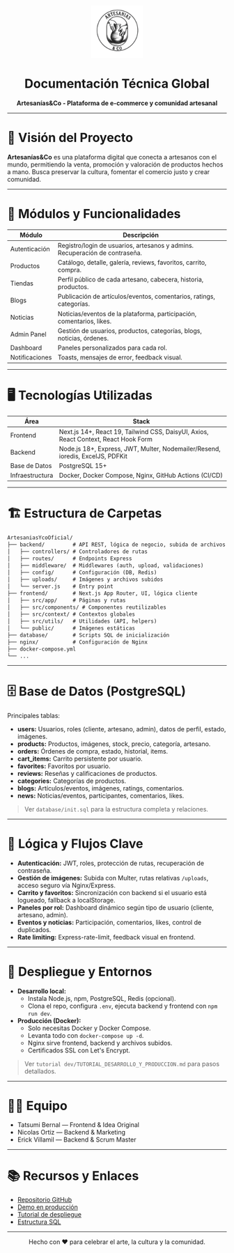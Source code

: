 <div align="center">
  <img src="../frontend/public/static/LogoIncial.png" alt="Artesanías&Co Logo" width="120"/>
  <h1>Documentación Técnica Global</h1>
  <p><strong>Artesanías&Co - Plataforma de e-commerce y comunidad artesanal</strong></p>
</div>

---

# 🌟 Visión del Proyecto

**Artesanías&Co** es una plataforma digital que conecta a artesanos con el mundo, permitiendo la venta, promoción y valoración de productos hechos a mano. Busca preservar la cultura, fomentar el comercio justo y crear comunidad.

---

# 🧩 Módulos y Funcionalidades

| Módulo         | Descripción                                                                 |
|----------------|-----------------------------------------------------------------------------|
| Autenticación  | Registro/login de usuarios, artesanos y admins. Recuperación de contraseña. |
| Productos      | Catálogo, detalle, galería, reviews, favoritos, carrito, compra.            |
| Tiendas        | Perfil público de cada artesano, cabecera, historia, productos.             |
| Blogs          | Publicación de artículos/eventos, comentarios, ratings, categorías.         |
| Noticias       | Noticias/eventos de la plataforma, participación, comentarios, likes.       |
| Admin Panel    | Gestión de usuarios, productos, categorías, blogs, noticias, órdenes.       |
| Dashboard      | Paneles personalizados para cada rol.                                       |
| Notificaciones | Toasts, mensajes de error, feedback visual.                                 |

---

# 🖥️ Tecnologías Utilizadas

| Área         | Stack                                                                                 |
|--------------|---------------------------------------------------------------------------------------|
| Frontend     | Next.js 14+, React 19, Tailwind CSS, DaisyUI, Axios, React Context, React Hook Form   |
| Backend      | Node.js 18+, Express, JWT, Multer, Nodemailer/Resend, ioredis, ExcelJS, PDFKit       |
| Base de Datos| PostgreSQL 15+                                                                        |
| Infraestructura | Docker, Docker Compose, Nginx, GitHub Actions (CI/CD)                             |

---

# 🏗️ Estructura de Carpetas

```
ArtesaniasYcoOficial/
├── backend/         # API REST, lógica de negocio, subida de archivos
│   ├── controllers/ # Controladores de rutas
│   ├── routes/      # Endpoints Express
│   ├── middleware/  # Middlewares (auth, upload, validaciones)
│   ├── config/      # Configuración (DB, Redis)
│   ├── uploads/     # Imágenes y archivos subidos
│   └── server.js    # Entry point
├── frontend/        # Next.js App Router, UI, lógica cliente
│   ├── src/app/     # Páginas y rutas
│   ├── src/components/ # Componentes reutilizables
│   ├── src/context/ # Contextos globales
│   ├── src/utils/   # Utilidades (API, helpers)
│   └── public/      # Imágenes estáticas
├── database/        # Scripts SQL de inicialización
├── nginx/           # Configuración de Nginx
├── docker-compose.yml
└── ...
```

---

# 🗄️ Base de Datos (PostgreSQL)

Principales tablas:
- **users:** Usuarios, roles (cliente, artesano, admin), datos de perfil, estado, imágenes.
- **products:** Productos, imágenes, stock, precio, categoría, artesano.
- **orders:** Órdenes de compra, estado, historial, items.
- **cart_items:** Carrito persistente por usuario.
- **favorites:** Favoritos por usuario.
- **reviews:** Reseñas y calificaciones de productos.
- **categories:** Categorías de productos.
- **blogs:** Artículos/eventos, imágenes, ratings, comentarios.
- **news:** Noticias/eventos, participantes, comentarios, likes.

> Ver `database/init.sql` para la estructura completa y relaciones.

---

# 🔄 Lógica y Flujos Clave

- **Autenticación:** JWT, roles, protección de rutas, recuperación de contraseña.
- **Gestión de imágenes:** Subida con Multer, rutas relativas `/uploads`, acceso seguro vía Nginx/Express.
- **Carrito y favoritos:** Sincronización con backend si el usuario está logueado, fallback a localStorage.
- **Paneles por rol:** Dashboard dinámico según tipo de usuario (cliente, artesano, admin).
- **Eventos y noticias:** Participación, comentarios, likes, control de duplicados.
- **Rate limiting:** Express-rate-limit, feedback visual en frontend.

---

# 🚢 Despliegue y Entornos

- **Desarrollo local:**
  - Instala Node.js, npm, PostgreSQL, Redis (opcional).
  - Clona el repo, configura `.env`, ejecuta backend y frontend con `npm run dev`.
- **Producción (Docker):**
  - Solo necesitas Docker y Docker Compose.
  - Levanta todo con `docker-compose up -d`.
  - Nginx sirve frontend, backend y archivos subidos.
  - Certificados SSL con Let's Encrypt.

> Ver `tutorial dev/TUTORIAL_DESARROLLO_Y_PRODUCCION.md` para pasos detallados.

---

# 🧑‍💻 Equipo

- Tatsumi Bernal — Frontend & Idea Original
- Nicolas Ortiz — Backend & Marketing
- Erick Villamil — Backend & Scrum Master

---

# 📚 Recursos y Enlaces

- [Repositorio GitHub](https://github.com/TatsumiDaku/EcommersART)
- [Demo en producción](https://www.artesaniasyco.com)
- [Tutorial de despliegue](./TUTORIAL_DESARROLLO_Y_PRODUCCION.md)
- [Estructura SQL](../database/init.sql)

---

<div align="center">
  <p>Hecho con ❤️ para celebrar el arte, la cultura y la comunidad.</p>
</div> 